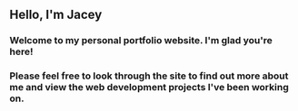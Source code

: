 ## Hello, I'm Jacey
### Welcome to my personal portfolio website.  I'm glad you're here!
### Please feel free to look through the site to find out more about me and view the web development projects I've been working on.
